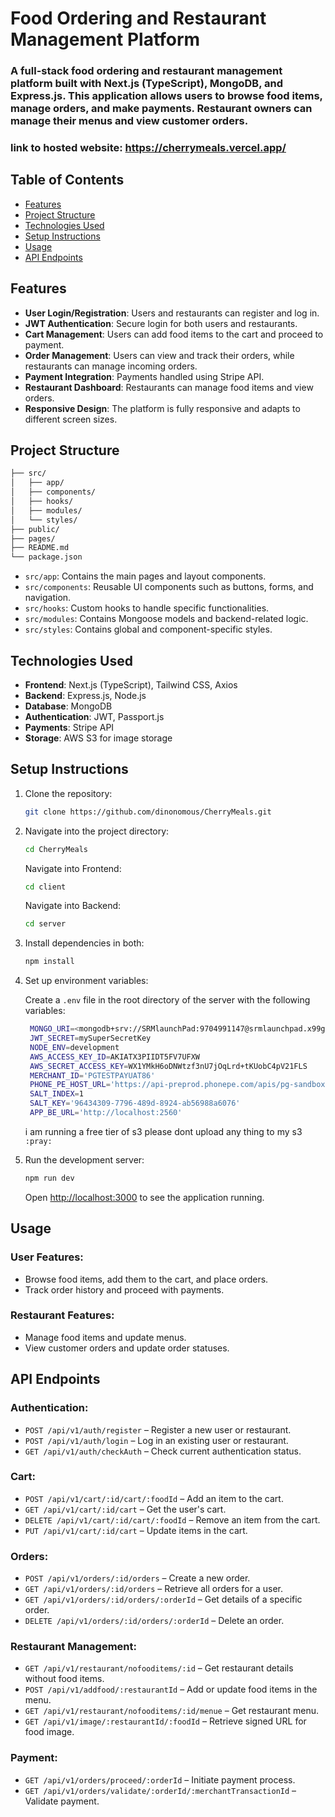 
# Food Ordering and Restaurant Management Platform

### A full-stack food ordering and restaurant management platform built with **Next.js (TypeScript)**, **MongoDB**, and **Express.js**. This application allows users to browse food items, manage orders, and make payments. Restaurant owners can manage their menus and view customer orders.

### link to hosted website: https://cherrymeals.vercel.app/

## Table of Contents

- [Features](#features)
- [Project Structure](#project-structure)
- [Technologies Used](#technologies-used)
- [Setup Instructions](#setup-instructions)
- [Usage](#usage)
- [API Endpoints](#api-endpoints)

## Features

- **User Login/Registration**: Users and restaurants can register and log in.
- **JWT Authentication**: Secure login for both users and restaurants.
- **Cart Management**: Users can add food items to the cart and proceed to payment.
- **Order Management**: Users can view and track their orders, while restaurants can manage incoming orders.
- **Payment Integration**: Payments handled using Stripe API.
- **Restaurant Dashboard**: Restaurants can manage food items and view orders.
- **Responsive Design**: The platform is fully responsive and adapts to different screen sizes.

## Project Structure

```bash
├── src/
│   ├── app/
│   ├── components/
│   ├── hooks/
│   ├── modules/
│   └── styles/
├── public/
├── pages/
├── README.md
└── package.json
```

- `src/app`: Contains the main pages and layout components.
- `src/components`: Reusable UI components such as buttons, forms, and navigation.
- `src/hooks`: Custom hooks to handle specific functionalities.
- `src/modules`: Contains Mongoose models and backend-related logic.
- `src/styles`: Contains global and component-specific styles.

## Technologies Used

- **Frontend**: Next.js (TypeScript), Tailwind CSS, Axios
- **Backend**: Express.js, Node.js
- **Database**: MongoDB
- **Authentication**: JWT, Passport.js
- **Payments**: Stripe API
- **Storage**: AWS S3 for image storage

## Setup Instructions

1. Clone the repository:

   ```bash
   git clone https://github.com/dinonomous/CherryMeals.git
   ```

2. Navigate into the project directory:

   ```bash
   cd CherryMeals
   ```
   Navigate into Frontend:
    ```bash
   cd client
   ```
   Navigate into Backend:
    ```bash
   cd server
   ```

3. Install dependencies in both:

   ```bash
   npm install
   ```

4. Set up environment variables:

   Create a `.env` file in the root directory of the server with the following variables:

   ```bash
    MONGO_URI=<mongodb+srv://SRMlaunchPad:9704991147@srmlaunchpad.x99gtqi.mongodb.net/CherryMeals>
    JWT_SECRET=mySuperSecretKey
    NODE_ENV=development
    AWS_ACCESS_KEY_ID=AKIATX3PIIDT5FV7UFXW
    AWS_SECRET_ACCESS_KEY=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
    MERCHANT_ID='PGTESTPAYUAT86'
    PHONE_PE_HOST_URL='https://api-preprod.phonepe.com/apis/pg-sandbox'
    SALT_INDEX=1
    SALT_KEY='96434309-7796-489d-8924-ab56988a6076'
    APP_BE_URL='http://localhost:2560'

   ```
   i am running a free tier of s3 please dont upload any thing to my s3         `:pray:`

5. Run the development server:

   ```bash
   npm run dev
   ```

   Open [http://localhost:3000](http://localhost:3000) to see the application running.

## Usage

### User Features:

- Browse food items, add them to the cart, and place orders.
- Track order history and proceed with payments.

### Restaurant Features:

- Manage food items and update menus.
- View customer orders and update order statuses.

## API Endpoints

### Authentication:

- `POST /api/v1/auth/register` – Register a new user or restaurant.
- `POST /api/v1/auth/login` – Log in an existing user or restaurant.
- `GET /api/v1/auth/checkAuth` – Check current authentication status.

### Cart:

- `POST /api/v1/cart/:id/cart/:foodId` – Add an item to the cart.
- `GET /api/v1/cart/:id/cart` – Get the user's cart.
- `DELETE /api/v1/cart/:id/cart/:foodId` – Remove an item from the cart.
- `PUT /api/v1/cart/:id/cart` – Update items in the cart.

### Orders:

- `POST /api/v1/orders/:id/orders` – Create a new order.
- `GET /api/v1/orders/:id/orders` – Retrieve all orders for a user.
- `GET /api/v1/orders/:id/orders/:orderId` – Get details of a specific order.
- `DELETE /api/v1/orders/:id/orders/:orderId` – Delete an order.

### Restaurant Management:

- `GET /api/v1/restaurant/nofooditems/:id` – Get restaurant details without food items.
- `POST /api/v1/addfood/:restaurantId` – Add or update food items in the menu.
- `GET /api/v1/restaurant/nofooditems/:id/menue` – Get restaurant menu.
- `GET /api/v1/image/:restaurantId/:foodId` – Retrieve signed URL for food image.

### Payment:

- `GET /api/v1/orders/proceed/:orderId` – Initiate payment process.
- `GET /api/v1/orders/validate/:orderId/:merchantTransactionId` – Validate payment.
